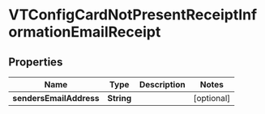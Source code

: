 
# VTConfigCardNotPresentReceiptInformationEmailReceipt

## Properties
Name | Type | Description | Notes
------------ | ------------- | ------------- | -------------
**sendersEmailAddress** | **String** |  |  [optional]



